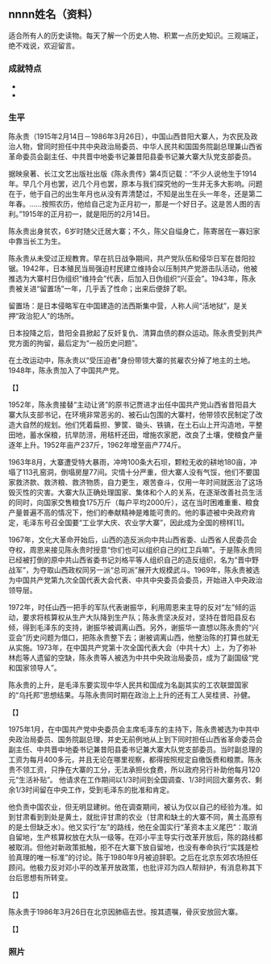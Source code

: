 ## nnnn姓名（资料）

适合所有人的历史读物。每天了解一个历史人物、积累一点历史知识。三观端正，绝不戏说，欢迎留言。  

### 成就特点

- ​
- ​


### 生平

陈永贵（1915年2月14日－1986年3月26日），中国山西昔阳大寨人，为农民及政治人物，曾同时担任中共中央政治局委员、中华人民共和国国务院副总理兼山西省革命委员会副主任、中共晋中地委书记兼昔阳县委书记兼大寨大队党支部委员。



据映泉著、长江文艺出版社出版《陈永贵传》第4页记载：“不少人说他生于1914年。早几个月也罢，迟几个月也罢，原本与我们探究他的一生并无多大影响。问题在于，他于自己的出生年月也从没有弄清楚过，不知是出生在头一年冬，还是第二年春。……按照农历，他给自己定为正月初一，那是一个好日子。这是苦人图的吉利。”1915年的正月初一，就是阳历的2月14日。



陈永贵出身贫农，6岁时随父迁居大寨；不久，陈父自缢身亡，陈寄居在一寡妇家中靠当长工为生。



陈永贵从未受过正规教育。早在抗日战争期间，共产党队伍和侵华日军在昔阳拉锯。1942年，日本殖民当局强迫村民建立维持会以压制共产党游击队活动，他被推选为大寨村日伪组织“维持会”代表，后加入日伪组织“兴亚会”。1943年，陈永贵被关进“留置场”一年，几乎丢了性命；出来后便辞了职。

留置场：是日本侵略军在中国建造的法西斯集中营，人称人间“活地狱”，是关押“政治犯人”的场所。

日本投降之后，昔阳全县掀起了反奸复仇、清算血债的群众运动。陈永贵受到共产党方面的拘留，最后定为“一般历史问题”。

在土改运动中，陈永贵以“受压迫者”身份带领大寨的贫雇农分掉了地主的土地。1948年，陈永贵加入了中国共产党。

【】

1952年，陈永贵接替“主动让贤”的原书记贾进才出任中国共产党山西省昔阳县大寨大队支部书记，在环境非常恶劣的、被石山包围的大寨村，他带领农民制定了改造大自然的规划。他们凭着扁担、箩筐、锄头、铁镐，在土石山上开沟造地，平整田地，蓄水保粮，抗旱防涝，用秸杆还田，增施农家肥，改良了土壤，使粮食产量逐年上升。1952年亩产237斤，1962年增至亩产774斤。

1963年8月，大寨遭受特大暴雨，冲垮100条大石坝，颗粒无收的耕地180亩，冲塌了113孔窑洞，倒塌房屋77间。灾情十分严重，但大寨人没有气馁，他们不要国家救济款、救济粮、救济物质，自力更生，艰苦奋斗，仅用一年时间就医治了这场毁灭性的灾害。大寨大队正确处理国家、集体和个人的关系，在逐渐改善社员生活的同时，向国家交售粮食175万斤（每户平均2000斤），这在当时困难重重、粮食产量普遍不高的情况下，他们的奉献精神是难能可贵的。他的事迹被中央政府肯定，毛泽东号召全国要“工业学大庆、农业学大寨”，因此成为全国的榜样[1]。

1967年，文化大革命开始后，山西的造反派向中共山西省委、山西省人民委员会夺权，周恩来接见陈永贵时授意“你们也可以组织自己的红卫兵嘛”。于是陈永贵同已经被打倒的原中共山西省委书记刘格平等人组织自己的造反组织，名为“晋中野战军”，为夺取山西政权同另一派“总司派”展开大规模武斗。1969年，陈永贵被选为中国共产党第九次全国代表大会代表、中共中央委员会委员，开始进入中央政治领导层。



1972年，时任山西一把手的军队代表谢振华，利用周恩来主导的反对“左”倾的运动，要求将核算权从生产大队降到生产队；陈永贵坚决反对，坚持在昔阳县反右倾，得到毛泽东的支持，谢振华被调离山西。另外，谢振华一直想以陈永贵的“兴亚会”历史问题为借口，把陈永贵整下去；谢被调离山西，他整治陈的打算也就无从实施。1973年，在中国共产党第十次全国代表大会（中共十大）上，为了弥补林彪等人遗留的空缺，陈永贵等人被选为中共中央政治局委员，成为了副国级“党和国家领导人”。

陈永贵的上升，是毛泽东要实现中华人民共和国成为名副其实的工农联盟国家的“乌托邦”思想结果。与陈永贵同时期在政治上上升的还有工人吴桂贤、孙健。

【】

1975年1月，在中国共产党中央委员会主席毛泽东的主持下，陈永贵被选为中共中央政治局委员、国务院副总理，并史无前例地从上到下同时担任山西省革命委员会副主任、中共晋中地委书记兼昔阳县委书记兼大寨大队党支部委员。当时副总理的工资为每月400多元，并且无论在哪里视察，都得按照规定自缴饭费和粮票。陈永贵不领工资，只挣在大寨的工分，无法承担伙食费，所以政府另行补助他每月120元“生活补贴”。
他请求在工作期间以1/3时间到全国调查、1/3时间回大寨务农、剩余1/3时间留在中央工作，受到毛泽东的批准和肯定。

他负责中国农业，但无明显建树。他在调查期间，被认为仅以自己的经验为准。如到甘肃看到到处是黄土，就批评甘肃的农业（甘肃和缺土的大寨不同，黄土高原有的是土但缺乏水）。他又实行“左”的路线，他在全国实行“革资本主义尾巴”：取消自留地，生产核算权放在大队一级等。在邓小平主导实行改革开放后，陈的路线都被取消。但他对新政策抵触，拒不在大寨下放自留地，也没有奉命执行“实践是检验真理的唯一标准”的讨论。陈于1980年9月被迫辞职。之后在北京东郊农场担任顾问。他极力反对邓小平的改革开放政策，也批评邓为四人帮辩护，有消息称其下台后思想有所转变。

【】

陈永贵于1986年3月26日在北京因肺癌去世。按其遗嘱，骨灰安放回大寨。





【】

### 照片

